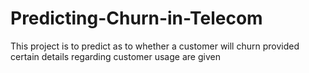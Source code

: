 # Predicting-Churn-in-Telecom
This project is to predict as to whether a customer will churn provided certain details regarding customer usage are given

